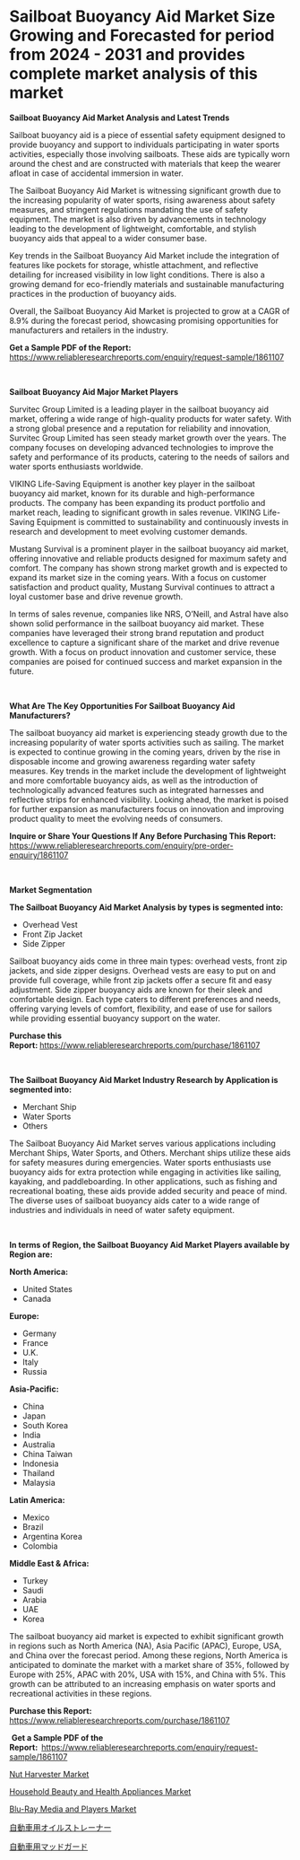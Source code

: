 <p><h1>Sailboat Buoyancy Aid Market Size Growing and Forecasted for period from 2024 - 2031 and provides complete market analysis of this market</h1></p><p><strong>Sailboat Buoyancy Aid Market Analysis and Latest Trends</strong></p>
<p><p>Sailboat buoyancy aid is a piece of essential safety equipment designed to provide buoyancy and support to individuals participating in water sports activities, especially those involving sailboats. These aids are typically worn around the chest and are constructed with materials that keep the wearer afloat in case of accidental immersion in water.</p><p>The Sailboat Buoyancy Aid Market is witnessing significant growth due to the increasing popularity of water sports, rising awareness about safety measures, and stringent regulations mandating the use of safety equipment. The market is also driven by advancements in technology leading to the development of lightweight, comfortable, and stylish buoyancy aids that appeal to a wider consumer base.</p><p>Key trends in the Sailboat Buoyancy Aid Market include the integration of features like pockets for storage, whistle attachment, and reflective detailing for increased visibility in low light conditions. There is also a growing demand for eco-friendly materials and sustainable manufacturing practices in the production of buoyancy aids.</p><p>Overall, the Sailboat Buoyancy Aid Market is projected to grow at a CAGR of 8.9% during the forecast period, showcasing promising opportunities for manufacturers and retailers in the industry.</p></p>
<p><strong>Get a Sample PDF of the Report:&nbsp;</strong> <a href="https://www.reliableresearchreports.com/enquiry/request-sample/1861107">https://www.reliableresearchreports.com/enquiry/request-sample/1861107</a></p>
<p>&nbsp;</p>
<p><strong>Sailboat Buoyancy Aid Major Market Players</strong></p>
<p><p>Survitec Group Limited is a leading player in the sailboat buoyancy aid market, offering a wide range of high-quality products for water safety. With a strong global presence and a reputation for reliability and innovation, Survitec Group Limited has seen steady market growth over the years. The company focuses on developing advanced technologies to improve the safety and performance of its products, catering to the needs of sailors and water sports enthusiasts worldwide.</p><p>VIKING Life-Saving Equipment is another key player in the sailboat buoyancy aid market, known for its durable and high-performance products. The company has been expanding its product portfolio and market reach, leading to significant growth in sales revenue. VIKING Life-Saving Equipment is committed to sustainability and continuously invests in research and development to meet evolving customer demands.</p><p>Mustang Survival is a prominent player in the sailboat buoyancy aid market, offering innovative and reliable products designed for maximum safety and comfort. The company has shown strong market growth and is expected to expand its market size in the coming years. With a focus on customer satisfaction and product quality, Mustang Survival continues to attract a loyal customer base and drive revenue growth.</p><p>In terms of sales revenue, companies like NRS, O’Neill, and Astral have also shown solid performance in the sailboat buoyancy aid market. These companies have leveraged their strong brand reputation and product excellence to capture a significant share of the market and drive revenue growth. With a focus on product innovation and customer service, these companies are poised for continued success and market expansion in the future.</p></p>
<p>&nbsp;</p>
<p><strong>What Are The Key Opportunities For Sailboat Buoyancy Aid Manufacturers?</strong></p>
<p><p>The sailboat buoyancy aid market is experiencing steady growth due to the increasing popularity of water sports activities such as sailing. The market is expected to continue growing in the coming years, driven by the rise in disposable income and growing awareness regarding water safety measures. Key trends in the market include the development of lightweight and more comfortable buoyancy aids, as well as the introduction of technologically advanced features such as integrated harnesses and reflective strips for enhanced visibility. Looking ahead, the market is poised for further expansion as manufacturers focus on innovation and improving product quality to meet the evolving needs of consumers.</p></p>
<p><strong>Inquire or Share Your Questions If Any Before Purchasing This Report:</strong> <a href="https://www.reliableresearchreports.com/enquiry/pre-order-enquiry/1861107">https://www.reliableresearchreports.com/enquiry/pre-order-enquiry/1861107</a></p>
<p>&nbsp;</p>
<p><strong>Market Segmentation</strong></p>
<p><strong>The Sailboat Buoyancy Aid Market Analysis by types is segmented into:</strong></p>
<p><ul><li>Overhead Vest</li><li>Front Zip Jacket</li><li>Side Zipper</li></ul></p>
<p><p>Sailboat buoyancy aids come in three main types: overhead vests, front zip jackets, and side zipper designs. Overhead vests are easy to put on and provide full coverage, while front zip jackets offer a secure fit and easy adjustment. Side zipper buoyancy aids are known for their sleek and comfortable design. Each type caters to different preferences and needs, offering varying levels of comfort, flexibility, and ease of use for sailors while providing essential buoyancy support on the water.</p></p>
<p><strong>Purchase this Report:&nbsp;</strong><a href="https://www.reliableresearchreports.com/purchase/1861107">https://www.reliableresearchreports.com/purchase/1861107</a></p>
<p>&nbsp;</p>
<p><strong>The Sailboat Buoyancy Aid Market Industry Research by Application is segmented into:</strong></p>
<p><ul><li>Merchant Ship</li><li>Water Sports</li><li>Others</li></ul></p>
<p><p>The Sailboat Buoyancy Aid Market serves various applications including Merchant Ships, Water Sports, and Others. Merchant ships utilize these aids for safety measures during emergencies. Water sports enthusiasts use buoyancy aids for extra protection while engaging in activities like sailing, kayaking, and paddleboarding. In other applications, such as fishing and recreational boating, these aids provide added security and peace of mind. The diverse uses of sailboat buoyancy aids cater to a wide range of industries and individuals in need of water safety equipment.</p></p>
<p>&nbsp;</p>
<p><strong>In terms of Region, the Sailboat Buoyancy Aid Market Players available by Region are:</strong></p>
<p>
    <p> <strong> North America: </strong>
        <ul>
            <li>United States</li>
            <li>Canada</li>
        </ul>
        </p> 
    <p> <strong> Europe: </strong>
        <ul>
            <li>Germany</li>
            <li>France</li>
            <li>U.K.</li>
            <li>Italy</li>
            <li>Russia</li>
        </ul>
        </p> 
    <p> <strong> Asia-Pacific: </strong>
        <ul>
            <li>China</li>
            <li>Japan</li>
            <li>South Korea</li>
            <li>India</li>
            <li>Australia</li>
            <li>China Taiwan</li>
            <li>Indonesia</li>
            <li>Thailand</li>
            <li>Malaysia</li>
        </ul>
        </p> 
    <p> <strong> Latin America: </strong>
        <ul>
            <li>Mexico</li>
            <li>Brazil</li>
            <li>Argentina Korea</li>
            <li>Colombia</li>
        </ul>
        </p> 
    <p> <strong> Middle East & Africa: </strong>
        <ul>
            <li>Turkey</li>
            <li>Saudi</li>
            <li>Arabia</li>
            <li>UAE</li>
            <li>Korea</li>
        </ul>
    </p>
    </p>
<p><p>The sailboat buoyancy aid market is expected to exhibit significant growth in regions such as North America (NA), Asia Pacific (APAC), Europe, USA, and China over the forecast period. Among these regions, North America is anticipated to dominate the market with a market share of 35%, followed by Europe with 25%, APAC with 20%, USA with 15%, and China with 5%. This growth can be attributed to an increasing emphasis on water sports and recreational activities in these regions.</p></p>
<p><strong>Purchase this Report: </strong><a href="https://www.reliableresearchreports.com/purchase/1861107">https://www.reliableresearchreports.com/purchase/1861107</a></p>
<p>&nbsp;<strong>Get a Sample PDF of the Report:&nbsp;&nbsp;</strong><a href="https://www.reliableresearchreports.com/enquiry/request-sample/1861107">https://www.reliableresearchreports.com/enquiry/request-sample/1861107</a></p>
<p><strong></strong></p>
<p><p><a href="https://issuu.com/reportprime-2/docs/nut-harvester-market-size-2030.pptx">Nut Harvester Market</a></p><p><a href="https://github.com/brentleyjimmiealvaradoz4l1rea/Market-Research-Report-List-1/blob/main/household-beauty-and-health-appliances-market.md">Household Beauty and Health Appliances Market</a></p><p><a href="https://github.com/Angelnienowdseej3e45z3p8c/Market-Research-Report-List-1/blob/main/blu-ray-media-and-players-market.md">Blu-Ray Media and Players Market</a></p><p><a href="https://github.com/vlcostes/Market-Research-Report-List-1/blob/main/79336008004.md">自動車用オイルストレーナー</a></p><p><a href="https://github.com/gfggqjbfys368009/Market-Research-Report-List-1/blob/main/95807998003.md">自動車用マッドガード</a></p></p>